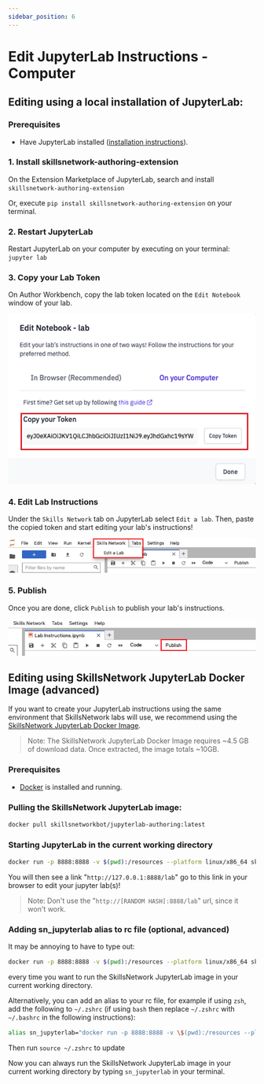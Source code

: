 ```yaml
---
sidebar_position: 6
---
```


# Edit JupyterLab Instructions - Computer

## Editing using a local installation of JupyterLab:

### Prerequisites
 - Have JupyterLab installed ([installation instructions](https://jupyter.org/install)).

### 1. Install skillsnetwork-authoring-extension
On the Extension Marketplace of JupyterLab, search and install ```skillsnetwork-authoring-extension```

Or, execute ```pip install skillsnetwork-authoring-extension``` on your terminal.

### 2. Restart JupyterLab
Restart JupyterLab on your computer by executing on your terminal: ```jupyter lab```

### 3. Copy your Lab Token
On Author Workbench, copy the lab token located on the ```Edit Notebook``` window of your lab.

![Copy Lab Token Screenshot](/img/labs/edit-lab-instructions/copy-token-screenshot.png)

### 4. Edit Lab Instructions 
Under the ```Skills Network``` tab on JupyterLab select ```Edit a lab```. Then, paste the copied token and start editing your lab's instructions!

![Skills Network Menu Screenshot](/img/labs/edit-lab-instructions/menu-screenshot.png)

### 5. Publish
Once you are done, click ```Publish``` to publish your lab's instructions.

![Publish Screenshot](/img/labs/edit-lab-instructions/publish-instructions-screenshot.png)

## Editing using SkillsNetwork JupyterLab Docker Image (advanced)

If you want to create your JupyterLab instructions using the same environment that SkillsNetwork labs will use, we recommend using the [SkillsNetwork JupyterLab Docker Image](https://hub.docker.com/r/skillsnetworkbot/jupyterlab-authoring).

> Note: The SkillsNetwork JupyterLab Docker Image requires \~4.5 GB of download data. Once extracted, the image totals \~10GB.

### Prerequisites
 - [Docker](https://docs.docker.com/get-docker/) is installed and running.

### Pulling the SkillsNetwork JupyterLab image:

```bash
docker pull skillsnetworkbot/jupyterlab-authoring:latest
```

### Starting JupyterLab in the current working directory
```bash
docker run -p 8888:8888 -v $(pwd):/resources --platform linux/x86_64 skillsnetworkbot/jupyterlab-authoring:latest jupyter lab --ip 0.0.0.0 --ServerApp.password='' --ServerApp.token='' --port 8888 --no-browser --allow-root
```

You will then see a link "`http://127.0.0.1:8888/lab`" go to this link in your browser to edit your jupyter lab(s)!

> Note: Don't use the "`http://[RANDOM HASH]:8888/lab`" url, since it won't work.

### Adding sn_jupyterlab alias to rc file (optional, advanced)
It may be annoying to have to type out:
```bash
docker run -p 8888:8888 -v $(pwd):/resources --platform linux/x86_64 skillsnetworkbot/jupyterlab-authoring:latest jupyter lab --ip 0.0.0.0 --ServerApp.password='' --ServerApp.token='' --port 8888 --no-browser --allow-root
```
every time you want to run the SkillsNetwork JupyterLab image in your current working directory.

Alternatively, you can add an alias to your rc file, for example if using `zsh`, add the following to `~/.zshrc` (if using `bash` then replace `~/.zshrc` with `~/.bashrc` in the following instructions):
```bash
alias sn_jupyterlab="docker run -p 8888:8888 -v \$(pwd):/resources --platform linux/x86_64 skillsnetworkbot/jupyterlab-authoring:latest jupyter lab --ip 0.0.0.0 --ServerApp.password='' --ServerApp.token='' --port 8888 --no-browser --allow-root"
```

Then run `source ~/.zshrc` to update 

Now you can always run the SkillsNetwork JupyterLab image in your current working directory by typing `sn_jupyterlab` in your terminal.
